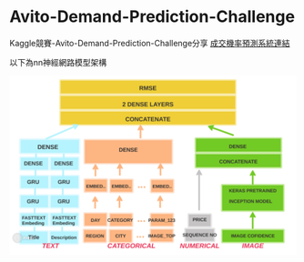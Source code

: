 # Avito-Demand-Prediction-Challenge
Kaggle競賽-Avito-Demand-Prediction-Challenge分享 
 [成交機率預測系統連結](http://103-quicksell.iii.wpj.tw:1337/ "去預測看看")

以下為nn神經網路模型架構

![image](https://github.com/c1021313/Avito-Demand-Prediction-Challenge/blob/master/img/my_nn_structure.png)
